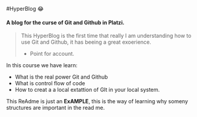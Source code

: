#HyperBlog :joy:
#### A blog for the curse of Git and Github in Platzi.
>This HyperBlog is the first time that really I am understanding how to use Git and Github, it has beeing a great exoerience. 
>- Point for account.

In this course we have learn:
* What is the real power Git and  Github 
* What is control flow of code
* How to creat a a local extattion of GIt in your local system.

This ReAdme is just an **ExAMPLE**, this is the way of learning why someny structures are important in the read me. 